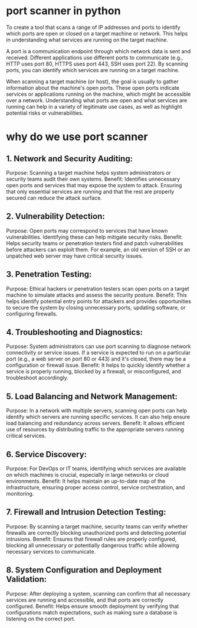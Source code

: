 # port scanner in python 
To create a tool that scans a range of IP addresses and ports to identify which ports are open or closed on a target machine or network. This helps in understanding what services are running on the target machine.

A port is a communication endpoint through which network data is sent and received. Different applications use different ports to communicate (e.g., HTTP uses port 80, HTTPS uses port 443, SSH uses port 22). By scanning ports, you can identify which services are running on a target machine.

When scanning a target machine (or host), the goal is usually to gather information about the machine's open ports. These open ports indicate services or applications running on the machine, which might be accessible over a network. Understanding what ports are open and what services are running can help in a variety of legitimate use cases, as well as highlight potential risks or vulnerabilities.

# why do we use port scanner 

## 1. Network and Security Auditing:
Purpose: Scanning a target machine helps system administrators or security teams audit their own systems.
Benefit: Identifies unnecessary open ports and services that may expose the system to attack. Ensuring that only essential services are running and that the rest are properly secured can reduce the attack surface.
## 2. Vulnerability Detection:
Purpose: Open ports may correspond to services that have known vulnerabilities. Identifying these can help mitigate security risks.
Benefit: Helps security teams or penetration testers find and patch vulnerabilities before attackers can exploit them. For example, an old version of SSH or an unpatched web server may have critical security issues.
## 3. Penetration Testing:
Purpose: Ethical hackers or penetration testers scan open ports on a target machine to simulate attacks and assess the security posture.
Benefit: This helps identify potential entry points for attackers and provides opportunities to secure the system by closing unnecessary ports, updating software, or configuring firewalls.
## 4. Troubleshooting and Diagnostics:
Purpose: System administrators can use port scanning to diagnose network connectivity or service issues. If a service is expected to run on a particular port (e.g., a web server on port 80 or 443) and it's closed, there may be a configuration or firewall issue.
Benefit: It helps to quickly identify whether a service is properly running, blocked by a firewall, or misconfigured, and troubleshoot accordingly.
## 5. Load Balancing and Network Management:
Purpose: In a network with multiple servers, scanning open ports can help identify which servers are running specific services. It can also help ensure load balancing and redundancy across servers.
Benefit: It allows efficient use of resources by distributing traffic to the appropriate servers running critical services.
## 6. Service Discovery:
Purpose: For DevOps or IT teams, identifying which services are available on which machines is crucial, especially in large networks or cloud environments.
Benefit: It helps maintain an up-to-date map of the infrastructure, ensuring proper access control, service orchestration, and monitoring.
## 7. Firewall and Intrusion Detection Testing:
Purpose: By scanning a target machine, security teams can verify whether firewalls are correctly blocking unauthorized ports and detecting potential intrusions.
Benefit: Ensures that firewall rules are properly configured, blocking all unnecessary or potentially dangerous traffic while allowing necessary services to communicate.
## 8. System Configuration and Deployment Validation:
Purpose: After deploying a system, scanning can confirm that all necessary services are running and accessible, and that ports are correctly configured.
Benefit: Helps ensure smooth deployment by verifying that configurations match expectations, such as making sure a database is listening on the correct port.

